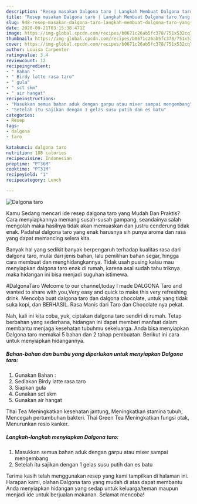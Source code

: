 ```yaml
---
description: "Resep masakan Dalgona taro | Langkah Membuat Dalgona taro Yang Enak Banget"
title: "Resep masakan Dalgona taro | Langkah Membuat Dalgona taro Yang Enak Banget"
slug: 948-resep-masakan-dalgona-taro-langkah-membuat-dalgona-taro-yang-enak-banget
date: 2020-09-21T03:15:38.471Z
image: https://img-global.cpcdn.com/recipes/b0671c26ab5fc378/751x532cq70/dalgona-taro-foto-resep-utama.jpg
thumbnail: https://img-global.cpcdn.com/recipes/b0671c26ab5fc378/751x532cq70/dalgona-taro-foto-resep-utama.jpg
cover: https://img-global.cpcdn.com/recipes/b0671c26ab5fc378/751x532cq70/dalgona-taro-foto-resep-utama.jpg
author: Louisa Carpenter
ratingvalue: 3.4
reviewcount: 12
recipeingredient:
- " Bahan "
- " Birdy latte rasa taro"
- " gula"
- " sct skm"
- " air hangat"
recipeinstructions:
- "Masukkan semua bahan aduk dengan garpu atau mixer sampai mengembang"
- "Setelah itu sajikan dengan 1 gelas susu putih dan es batu"
categories:
- Resep
tags:
- dalgona
- taro

katakunci: dalgona taro 
nutrition: 188 calories
recipecuisine: Indonesian
preptime: "PT36M"
cooktime: "PT31M"
recipeyield: "1"
recipecategory: Lunch

---
```



![Dalgona taro](https://img-global.cpcdn.com/recipes/b0671c26ab5fc378/751x532cq70/dalgona-taro-foto-resep-utama.jpg)

Kamu Sedang mencari ide resep dalgona taro yang Mudah Dan Praktis? Cara menyiapkannya memang susah-susah gampang. seandainya salah mengolah maka hasilnya tidak akan memuaskan dan justru cenderung tidak enak. Padahal dalgona taro yang enak harusnya sih punya aroma dan rasa yang dapat memancing selera kita.

Banyak hal yang sedikit banyak berpengaruh terhadap kualitas rasa dari dalgona taro, mulai dari jenis bahan, lalu pemilihan bahan segar, hingga cara membuat dan menghidangkannya. Tidak usah pusing kalau mau menyiapkan dalgona taro enak di rumah, karena asal sudah tahu triknya maka hidangan ini bisa menjadi suguhan istimewa.

#DalgonaTaro Welcome to our channel,today I made DALGONA Taro and wanted to share with you,Very easy and quick to make this very refreshing drink. Mencoba buat dalgona taro dan dalgona chocolate, untuk yang tidak suka kopi, dan BERHASIL. Rasa Manis dari Taro dan Chocolate nya pekat.


Nah, kali ini kita coba, yuk, ciptakan dalgona taro sendiri di rumah. Tetap berbahan yang sederhana, hidangan ini dapat memberi manfaat dalam membantu menjaga kesehatan tubuhmu sekeluarga. Anda bisa menyiapkan Dalgona taro memakai 5 bahan dan 2 tahap pembuatan. Berikut ini cara untuk menyiapkan hidangannya.

<!--inarticleads1-->

##### Bahan-bahan dan bumbu yang diperlukan untuk menyiapkan Dalgona taro:

1. Gunakan  Bahan :
1. Sediakan  Birdy latte rasa taro
1. Siapkan  gula
1. Gunakan  sct skm
1. Gunakan  air hangat


Thai Tea Meningkatkan kesehatan jantung, Meningkatkan stamina tubuh, Mencegah pertumbuhan bakteri. Thai Green Tea Meningkatkan fungsi otak, Menurunkan resio kanker. 

<!--inarticleads2-->

##### Langkah-langkah menyiapkan Dalgona taro:

1. Masukkan semua bahan aduk dengan garpu atau mixer sampai mengembang
1. Setelah itu sajikan dengan 1 gelas susu putih dan es batu




Terima kasih telah menggunakan resep yang kami tampilkan di halaman ini. Harapan kami, olahan Dalgona taro yang mudah di atas dapat membantu Anda menyiapkan hidangan yang sedap untuk keluarga/teman maupun menjadi ide untuk berjualan makanan. Selamat mencoba!
